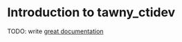 # Introduction to tawny_ctidev

TODO: write [great documentation](http://jacobian.org/writing/what-to-write/)
